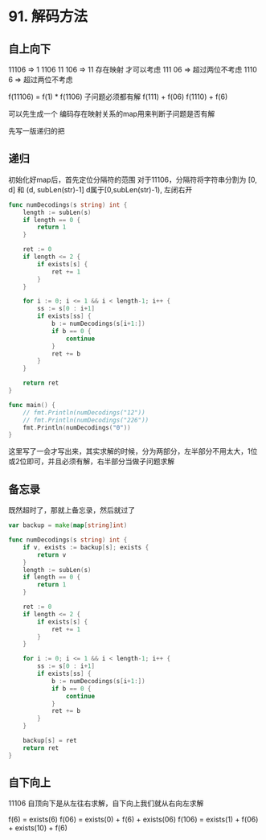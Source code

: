 # 91. 解码方法

## 自上向下

11106 =>
1 1106 11 106 => 11 存在映射 才可以考虑 111 06 => 超过两位不考虑 1110 6 => 超过两位不考虑

f(11106) = f(1) * f(1106)  子问题必须都有解
f(111) + f(06)
f(1110) + f(6)

可以先生成一个 编码存在映射关系的map用来判断子问题是否有解

先写一版递归的把

## 递归

初始化好map后，首先定位分隔符的范围 对于11106，分隔符将字符串分割为 [0, d] 和 (d, subLen(str)-1]
d属于[0,subLen(str)-1), 左闭右开

```go
func numDecodings(s string) int {
	length := subLen(s)
	if length == 0 {
		return 1
	}

	ret := 0
	if length <= 2 {
		if exists[s] {
			ret += 1
		}
	}

	for i := 0; i <= 1 && i < length-1; i++ {
		ss := s[0 : i+1]
		if exists[ss] {
			b := numDecodings(s[i+1:])
			if b == 0 {
				continue
			}
			ret += b
		}
	}

	return ret
}

func main() {
	// fmt.Println(numDecodings("12"))
	// fmt.Println(numDecodings("226"))
	fmt.Println(numDecodings("0"))
}

```

这里写了一会才写出来，其实求解的时候，分为两部分，左半部分不用太大，1位或2位即可，并且必须有解，右半部分当做子问题求解
## 备忘录
既然超时了，那就上备忘录，然后就过了
```go
var backup = make(map[string]int)

func numDecodings(s string) int {
	if v, exists := backup[s]; exists {
		return v
	}
	length := subLen(s)
	if length == 0 {
		return 1
	}

	ret := 0
	if length <= 2 {
		if exists[s] {
			ret += 1
		}
	}

	for i := 0; i <= 1 && i < length-1; i++ {
		ss := s[0 : i+1]
		if exists[ss] {
			b := numDecodings(s[i+1:])
			if b == 0 {
				continue
			}
			ret += b
		}
	}

	backup[s] = ret
	return ret
}
```

## 自下向上

11106
自顶向下是从左往右求解，自下向上我们就从右向左求解

f(6) = exists(6)
f(06) =  exists(0) + f(6) + exists(06)
f(106) = exists(1) + f(06) + exists(10) + f(6)

